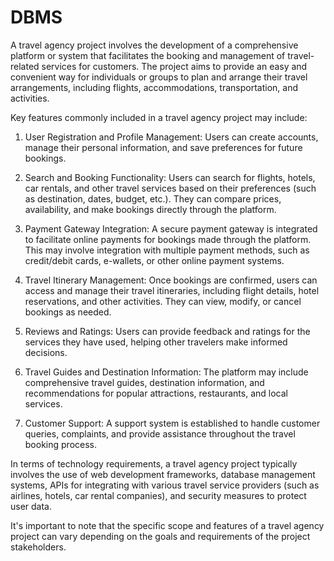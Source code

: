 # DBMS

A travel agency project involves the development of a comprehensive platform or system that facilitates the booking and management of travel-related services for customers. The project aims to provide an easy and convenient way for individuals or groups to plan and arrange their travel arrangements, including flights, accommodations, transportation, and activities.

Key features commonly included in a travel agency project may include:

1. User Registration and Profile Management: Users can create accounts, manage their personal information, and save preferences for future bookings.

2. Search and Booking Functionality: Users can search for flights, hotels, car rentals, and other travel services based on their preferences (such as destination, dates, budget, etc.). They can compare prices, availability, and make bookings directly through the platform.

3. Payment Gateway Integration: A secure payment gateway is integrated to facilitate online payments for bookings made through the platform. This may involve integration with multiple payment methods, such as credit/debit cards, e-wallets, or other online payment systems.

4. Travel Itinerary Management: Once bookings are confirmed, users can access and manage their travel itineraries, including flight details, hotel reservations, and other activities. They can view, modify, or cancel bookings as needed.

5. Reviews and Ratings: Users can provide feedback and ratings for the services they have used, helping other travelers make informed decisions.

6. Travel Guides and Destination Information: The platform may include comprehensive travel guides, destination information, and recommendations for popular attractions, restaurants, and local services.

7. Customer Support: A support system is established to handle customer queries, complaints, and provide assistance throughout the travel booking process.

In terms of technology requirements, a travel agency project typically involves the use of web development frameworks, database management systems, APIs for integrating with various travel service providers (such as airlines, hotels, car rental companies), and security measures to protect user data.

It's important to note that the specific scope and features of a travel agency project can vary depending on the goals and requirements of the project stakeholders.
